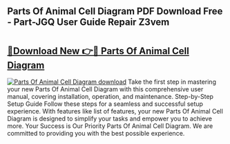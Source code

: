 ## Parts Of Animal Cell Diagram PDF Download Free - Part-JGQ User Guide Repair Z3vem

# <h2><a href="http://dfqqd4.blite.top/?on=Parts+Of+Animal+Cell+Diagram">🔗Download New 👉🔴 Parts Of Animal Cell Diagram</a></h2>

[![Parts Of Animal Cell Diagram download](https://i.imgur.com/lujVjoI.png)](http://dfqqd4.blite.top/?on=Parts+Of+Animal+Cell+Diagram)
Take the first step in mastering your new Parts Of Animal Cell Diagram with this comprehensive user manual, covering installation, operation, and maintenance. Step-by-Step Setup Guide Follow these steps for a seamless and successful setup experience. With features like list of features, your new Parts Of Animal Cell Diagram is designed to simplify your tasks and empower you to achieve more. Your Success is Our Priority Parts Of Animal Cell Diagram. We are committed to providing you with the best possible experience.
